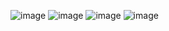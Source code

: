 ![image](https://github.com/TessalonicaPutryAvrylya/jogas-web-portofolio/assets/84905315/7ecbfa92-4d29-48a4-8971-7d4d12747b89)
![image](https://github.com/TessalonicaPutryAvrylya/jogas-web-portofolio/assets/84905315/dfcdb8df-b356-4d39-abfe-d3e4fc2766c3)
![image](https://github.com/TessalonicaPutryAvrylya/jogas-web-portofolio/assets/84905315/c91c874d-827b-4c3c-99d9-cb9d862d8aed)
![image](https://github.com/TessalonicaPutryAvrylya/jogas-web-portofolio/assets/84905315/f1f351aa-eae8-4abb-93b3-1c6911fcb88b)
